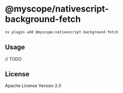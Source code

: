 # @myscope/nativescript-background-fetch

```javascript
ns plugin add @myscope/nativescript-background-fetch
```

## Usage

// TODO

## License

Apache License Version 2.0
